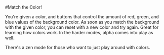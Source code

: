 #Match the Color!

You're given a color, and buttons that control the amount of red, green, and blue values of the background color.  As soon as you match the background with the given color, you can reset with a new color and try again.  Great for learning how colors work.  In the harder modes, alpha comes into play as well.

There's a zen mode for those who want to just play around with colors.
